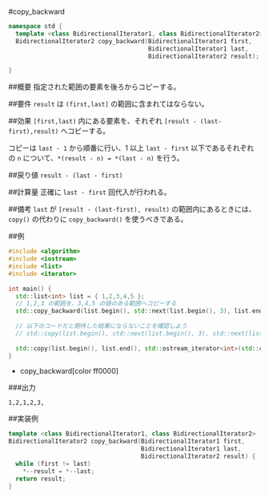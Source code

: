#copy_backward
```cpp
namespace std {
  template <class BidirectionalIterator1, class BidirectionalIterator2>
  BidirectionalIterator2 copy_backward(BidirectionalIterator1 first,
                                       BidirectionalIterator1 last,
                                       BidirectionalIterator2 result);

}
```

##概要
指定された範囲の要素を後ろからコピーする。


##要件
`result` は `(first,last]` の範囲に含まれてはならない。


##効果
`[first,last)` 内にある要素を、それぞれ `[result - (last-first),result)` へコピーする。

コピーは `last - 1` から順番に行い、1 以上 `last - first` 以下であるそれぞれの `n` について、`*(result - n) = *(last - n)` を行う。


##戻り値
`result - (last - first)`


##計算量
正確に `last - first` 回代入が行われる。


##備考
`last` が `[result - (last-first), result)` の範囲内にあるときには、`copy()` の代わりに `copy_backward()` を使うべきである。


##例
```cpp
#include <algorithm>
#include <iostream>
#include <list>
#include <iterator>
 
int main() {
  std::list<int> list = { 1,2,3,4,5 };
  // 1,2,3 の範囲を、3,4,5 の値のある範囲へコピーする
  std::copy_backward(list.begin(), std::next(list.begin(), 3), list.end());
 
  // 以下のコードだと期待した結果にならないことを確認しよう
  // std::copy(list.begin(), std::next(list.begin(), 3), std::next(list.begin(), 2));
 
  std::copy(list.begin(), list.end(), std::ostream_iterator<int>(std::cout, ","));
}
```
* copy_backward[color ff0000]

###出力
```
1,2,1,2,3,
```


##実装例
```cpp
template <class BidirectionalIterator1, class BidirectionalIterator2>
BidirectionalIterator2 copy_backward(BidirectionalIterator1 first,
                                     BidirectionalIterator1 last,
                                     BidirectionalIterator2 result) {
  while (first != last)
    *--result = *--last;
  return result;
}
```


